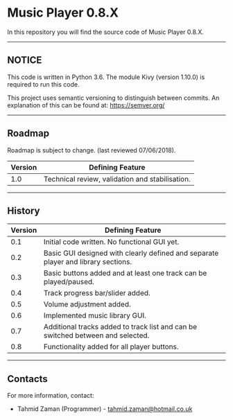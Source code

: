 # Music Player 0.8.X

In this repository you will find the source code of Music Player 0.8.X.


----------
## NOTICE

This code is written in Python 3.6. The module Kivy (version 1.10.0) is required to run this code.

This project uses semantic versioning to distinguish between commits. An explanation of this can be found at: https://semver.org/

----------

## Roadmap

Roadmap is subject to change. (last reviewed 07/06/2018).

| Version |	Defining Feature  |
|--|--|
| 1.0 | Technical review, validation and stabilisation. |



----------


## History
| Version |	Defining Feature  |
|--|--|
| 0.1 | Initial code written. No functional GUI yet. |
| 0.2 | Basic GUI designed with clearly defined and separate player and library sections.|
| 0.3 | Basic buttons added and at least one track can be played/paused. |
| 0.4 | Track progress bar/slider added. |
| 0.5 | Volume adjustment added. |
| 0.6 | Implemented music library GUI. |
| 0.7 | Additional tracks added to track list and can be switched between and selected. |
| 0.8 | Functionality added for all player buttons. |



----------


## Contacts
For more information, contact:

 - Tahmid Zaman (Programmer) - tahmid.zaman@hotmail.co.uk
